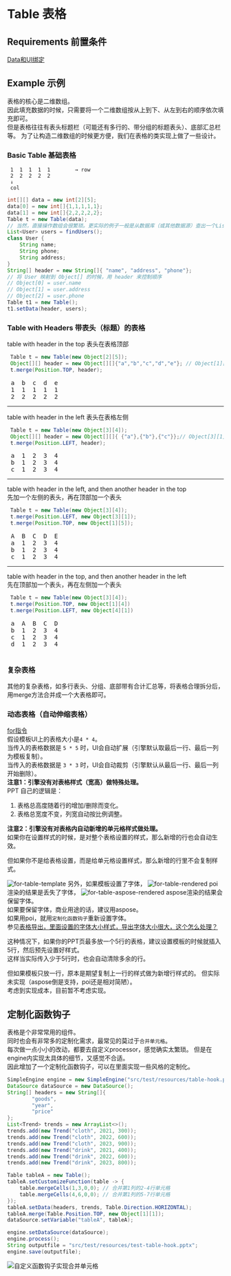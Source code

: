 # Table 表格
## Requirements 前置条件
[Data和UI绑定](../BindData.md)

## Example 示例
表格的核心是二维数组。  
因此填充数据的时候，只需要将一个二维数组按从上到下、从左到右的顺序依次填充即可。  
但是表格往往有表头标题栏（可能还有多行的、带分组的标题表头）、底部汇总栏等。
为了让构造二维数组的时候更方便，我们在表格的类实现上做了一些设计。
### Basic Table 基础表格
```
 1  1  1  1  1        → row
 2  2  2  2  2
 ↓
 col
```
```java
int[][] data = new int[2][5];
data[0] = new int[]{1,1,1,1,1};
data[1] = new int[]{2,2,2,2,2}; 
Table t = new Table(data);
// 当然，直接操作数组会很繁琐。更实际的例子一般是从数据库（或其他数据源）查出一个List。
List<User> users = findUsers();
class User {
    String name;
    String phone;
    String address;
}
String[] header = new String[]{ "name", "address", "phone"};
// 将 User 映射到 Object[] 的时候，用 header 来控制顺序
// Object[0] = user.name
// Object[1] = user.address
// Object[2] = user.phone
Table t1 = new Table();
t1.setData(header, users);
```

### Table with Headers 带表头（标题）的表格  

 table with header in the top  表头在表格顶部 
```java
 Table t = new Table(new Object[2][5]);
 Object[][] header = new Object[][]{"a","b","c","d","e"}; // Object[1][5]
 t.merge(Position.TOP, header);
```
<pre>
 a  b  c  d  e
 1  1  1  1  1
 2  2  2  2  2
</pre>
 ------------------------------------------------------------
 table with header in the left  表头在表格左侧  
```java
 Table t = new Table(new Object[3][4]);
 Object[][] header = new Object[][]{ {"a"},{"b"},{"c"}};// Object[3][1]
 t.merge(Position.LEFT, header);
```
<pre>
 a  1  2  3  4
 b  1  2  3  4
 c  1  2  3  4
</pre>
 ------------------------------------------------------------
 table with header in the left, and then another header in the top  
 先加一个左侧的表头，再在顶部加一个表头  
```java
 Table t = new Table(new Object[3][4]);
 t.merge(Position.LEFT, new Object[3][1]);
 t.merge(Position.TOP, new Object[1][5]);
```
<pre>
 A  B  C  D  E
 a  1  2  3  4
 b  1  2  3  4
 c  1  2  3  4
</pre>
 ------------------------------------------------------------
 table with header in the top, and then another header in the left  
 先在顶部加一个表头，再在左侧加一个表头  
```java
 Table t = new Table(new Object[3][4]);
 t.merge(Position.TOP, new Object[1][4])
 t.merge(Position.LEFT, new Object[4][1])
```

<pre>
 a  A  B  C  D
 b  1  2  3  4
 c  1  2  3  4
 d  1  2  3  4
 </pre>

### 复杂表格
其他的复杂表格，如多行表头、分组、底部带有合计汇总等，将表格合理拆分后，用merge方法合并成一个大表格即可。

### 动态表格（自动伸缩表格）
[for指令](../directive/for.md)  
假设模板UI上的表格大小是`4 * 4`。  
当传入的表格数据是 `5 * 5` 时，UI会自动扩展（引擎默认取最后一行、最后一列为模板复制）。  
当传入的表格数据是 `3 * 3` 时，UI会自动裁剪（引擎默认从最后一行、最后一列开始删除）。  
**注意1：引擎没有对表格样式（宽高）做特殊处理。**  
PPT 自己的逻辑是：  
1. 表格总高度随着行的增加/删除而变化。  
2. 表格总宽度不变，列宽自动按比例调整。

**注意2：引擎没有对表格内自动新增的单元格样式做处理。**  
如果你在设置样式的时候，是对整个表格设置的样式，那么新增的行也会自动生效。  

但如果你不是给表格设置，而是给单元格设置样式，那么新增的行里不会复制样式。

![for-table-template](../images/for-table-template.png)
另外，如果模板设置了字体，
![for-table-rendered](../images/for-table-rendered.png)
poi渲染的结果是丢失了字体，
![for-table-aspose-rendered](../images/for-table-aspose-rendered.png)
aspose渲染的结果会保留字体。  
如果要保留字体，商业用途的话，建议用aspose。  
如果用poi，就用`定制化函数钩子`重新设置字体。  
参见[表格导出，里面设置的字体大小样式，导出字体大小很大，这个怎么处理？](https://gitee.com/jinceon/simple-ppt-engine/issues/I9AQ4Q)

这种情况下，如果你的PPT页最多放一个5行的表格，建议设置模板的时候就插入5行，然后预先设置好样式。  
这样当实际传入少于5行时，也会自动清除多余的行。

但如果模板只放一行，原本是期望复制上一行的样式做为新增行样式的。
但实际未实现（aspose倒是支持，poi还是相对简陋）。  
考虑到实现成本，目前暂不考虑实现。

## 定制化函数钩子
表格是个非常常用的组件。  
同时也会有非常多的定制化需求，最常见的莫过于`合并单元格`。  
每次做一点小小的改动，都要去自定义processor，感觉确实太繁琐。
但是在engine内实现太具体的细节，又感觉不合适。  
因此增加了一个定制化函数钩子，可以在里面实现一些风格的定制化。  

```java
SimpleEngine engine = new SimpleEngine("src/test/resources/table-hook.pptx");
DataSource dataSource = new DataSource();
String[] headers = new String[]{
        "goods",
        "year",
        "price"
};
List<Trend> trends = new ArrayList<>();
trends.add(new Trend("cloth", 2021, 300));
trends.add(new Trend("cloth", 2022, 600));
trends.add(new Trend("cloth", 2023, 900));
trends.add(new Trend("drink", 2021, 400));
trends.add(new Trend("drink", 2022, 600));
trends.add(new Trend("drink", 2023, 800));

Table tableA = new Table();
tableA.setCustomizeFunction(table -> {
    table.mergeCells(1,3,0,0); // 合并第1列的2-4行单元格
    table.mergeCells(4,6,0,0); // 合并第1列的5-7行单元格
});
tableA.setData(headers, trends, Table.Direction.HORIZONTAL);
tableA.merge(Table.Position.TOP, new Object[1][1]);
dataSource.setVariable("tableA", tableA);

engine.setDataSource(dataSource);
engine.process();
String outputfile = "src/test/resources/test-table-hook.pptx";
engine.save(outputfile);
```
![自定义函数钩子实现合并单元格](../images/table-hook.png)